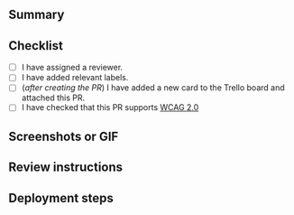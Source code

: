 <!--- Provide a general summary of your changes in the title. -->

## Summary
<!--- Use this section to describe your changes. Link this PR to relevant Trello cards. If your PR is still a work in progress, create PR as draft. -->

## Checklist
<!--- Before you submit the PR, go over this checklist and make sure you can
tick off all the boxes. Otherwise create PR as draft -->

- [ ] I have assigned a reviewer.
- [ ] I have added relevant labels.
- [ ] (_after creating the PR_) I have added a new card to the Trello board and attached this PR.
- [ ] I have checked that this PR supports [WCAG 2.0](https://uu.difi.no/krav-og-regelverk/wcag-20-standarden)

## Screenshots or GIF
<!-- If the PR introduces a new feature or enhancement of existing feature,
you can add screenshots or a GIF showcasing the changes (with e.g. https://getkap.co/). -->

## Review instructions
<!-- Don't forget to assign a reviewer to the PR! Use this section if there is
something in particular you want the reviewer to review. Maybe you have a
question about how this fits PR in with other modules/features? -->

## Deployment steps
<!-- If PR is dependent on other PR, or e.g. requires a new enviornment variable. List it here -->
